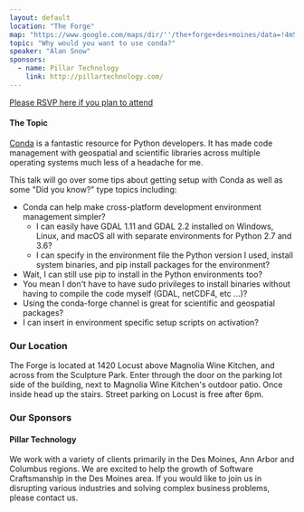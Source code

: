 ```yaml
---
layout: default
location: "The Forge"
map: "https://www.google.com/maps/dir/''/the+forge+des+moines/data=!4m5!4m4!1m0!1m2!1m1!1s0x87ee991d8dca415f:0x84112296254b6c27?sa=X&ved=0ahUKEwjZyL6P2MrRAhVk7IMKHbjFA6wQ9RcIeDAL"
topic: "Why would you want to use conda?"
speaker: "Alan Snow"
sponsors:
  - name: Pillar Technology
    link: http://pillartechnology.com/
---
```


[Please RSVP here if you plan to attend](https://www.eventbrite.com/e/pyowa-june-2018-tickets-46429383536)


#### The Topic

[Conda](https://conda.io) is a fantastic resource for Python developers. It has made code management with geospatial and scientific libraries across multiple operating systems much less of a headache for me.

This talk will go over some tips about getting setup with Conda as well as some "Did you know?" type topics including:

- Conda can help make cross-platform development environment management simpler?
  - I can easily have GDAL 1.11 and GDAL 2.2 installed on Windows, Linux, and macOS all with separate environments for Python 2.7 and 3.6?
  - I can specify in the environment file the Python version I used, install system binaries, and pip install packages for the environment?
- Wait, I can still use pip to install in the Python environments too?
- You mean I don't have to have sudo privileges to install binaries without having to compile the code myself (GDAL, netCDF4, etc ...)?
- Using the conda-forge channel is great for scientific and geospatial packages?
- I can insert in environment specific setup scripts on activation?

### Our Location

The Forge is located at 1420 Locust above Magnolia Wine Kitchen, and across from the Sculpture Park. Enter through the door on the parking lot side of the building, next to Magnolia Wine Kitchen's outdoor patio. Once inside head up the stairs. Street parking on Locust is free after 6pm.


### Our Sponsors

#### Pillar Technology

We work with a variety of clients primarily in the Des Moines, Ann Arbor and Columbus regions. We are excited to help the growth of Software Craftsmanship in the Des Moines area. If you would like to join us in disrupting various industries and solving complex business problems, please contact us.
